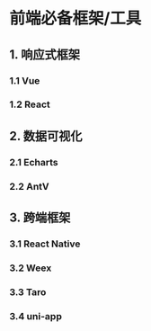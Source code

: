 # 前端必备框架/工具



## 1. 响应式框架

### 1.1 Vue

### 1.2 React

## 2. 数据可视化

### 2.1 Echarts

### 2.2 AntV

## 3. 跨端框架

### 3.1 React Native

### 3.2 Weex

### 3.3 Taro

### 3.4 uni-app

